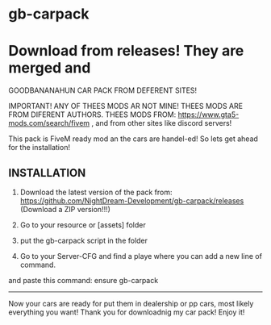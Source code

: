 # gb-carpack
# Download from releases! They are merged and 
GOODBANANAHUN CAR PACK FROM DEFERENT SITES!

IMPORTANT!
ANY OF THEES MODS AR NOT MINE! THEES MODS ARE FROM DIFERENT AUTHORS.
THEES MODS FROM: https://www.gta5-mods.com/search/fivem , and from other sites
like discord servers!

This pack is FiveM ready mod an the cars are handel-ed!
So lets get ahead for the installation!

INSTALLATION
--------------------------

1. Download the latest version of the pack from: https://github.com/NightDream-Development/gb-carpack/releases  (Download a ZIP version!!!)

2. Go to your resource or [assets] folder

3. put the gb-carpack script in the folder

4. Go to your Server-CFG and find a playe where you can add a new line of command.

and paste this command: ensure gb-carpack

--------------------------

Now your cars are ready for put them in dealership or pp cars, most likely everything you want!
Thank you for downloadnig my car pack! Enjoy it!
